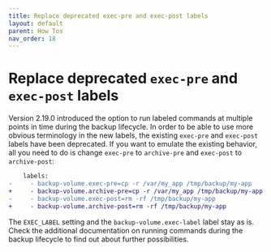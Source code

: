 ```yaml
---
title: Replace deprecated exec-pre and exec-post labels
layout: default
parent: How Tos
nav_order: 18
---
```


# Replace deprecated `exec-pre` and `exec-post` labels

Version 2.19.0 introduced the option to run labeled commands at multiple points in time during the backup lifecycle.
In order to be able to use more obvious terminology in the new labels, the existing `exec-pre` and `exec-post` labels have been deprecated.
If you want to emulate the existing behavior, all you need to do is change `exec-pre` to `archive-pre` and `exec-post` to `archive-post`:

```diff
    labels:
-     - backup-volume.exec-pre=cp -r /var/my_app /tmp/backup/my-app
+     - backup-volume.archive-pre=cp -r /var/my_app /tmp/backup/my-app
-     - backup-volume.exec-post=rm -rf /tmp/backup/my-app
+     - backup-volume.archive-post=rm -rf /tmp/backup/my-app
```

The `EXEC_LABEL` setting and the `backup-volume.exec-label` label stay as is.
Check the additional documentation on running commands during the backup lifecycle to find out about further possibilities.
